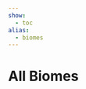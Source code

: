 ```yaml
---
show:
  - toc
alias:
  - biomes
---
```


# All Biomes

<!-- material/tags { include: [Biomes] } -->

